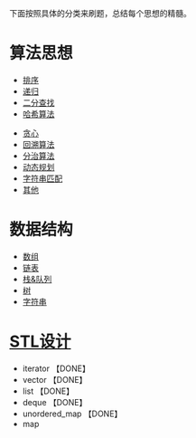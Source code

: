 

下面按照具体的分类来刷题，总结每个思想的精髓。

# **算法思想**

- [排序](./sort.md) 
- [递归](./recursion.md) 
- [二分查找](./bsearch.md) 
- [哈希算法](./hash.md)

<!--下面这四大基本算法，贪心，回溯，DP属于一类，这三个算法解决问题的模型都可以定义为“多阶段最优解问题”。

回溯算法属于万金油，基本能用DP和贪心解决的题目都能用回溯暴力解决，不过回溯算法穷举的做法使得它的复杂度非常高，是指数级别的，所以只能适用于小规模数据的问题。

DP比回溯更高效，但并不是所有问题都可以通过DP解决的。能用DP解决的问题，需要满足最优子结构，无后效性，重复子问题这三个特征。DP之所以如此高效，原因就在于它通过合并重复的状态，来达到剪枝的目的(比如矩阵从左上角移动到右下角，求最短路径这个题目，要么下一步向右走，要么下一步向下走，我们选择那条之前状态是最短路径的那条，这样我们就打到了剪枝的目的).


贪心算法能解决的问题更加局限。需要满足三个条件，最优子结构，无后效性和贪心选择性，即通过局部最优可以产生全局的最优选择。-->

-	[贪心](./greed.md)
-	[回溯算法](./backtracking.md)
-	[分治算法](./divideandconquer.md)
-	[动态规划](./dp.md) 
-	[字符串匹配](./stringmatch.md)
-	[其他](./other.md)


# **数据结构**

-	[数组](./array.md)
-	[链表](./linkedList.md) 
-	[栈&队列](./stack_queue.md)   
-	[树](./tree.md)       
-	[字符串](./string.md)


# [STL设计](./tiny_stl/README.md)

-	iterator 【DONE】
- 	vector 【DONE】
-  list 【DONE】
-  deque 【DONE】
-  unordered_map 【DONE】
-  map 

































